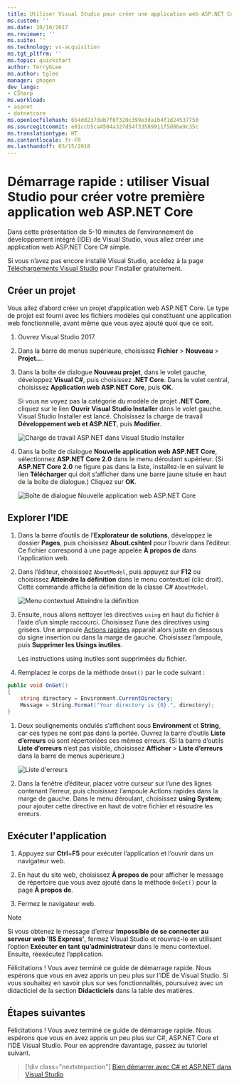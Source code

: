 ```yaml
---
title: Utiliser Visual Studio pour créer une application web ASP.NET Core dans C# | Microsoft Docs
ms.custom: ''
ms.date: 10/10/2017
ms.reviewer: ''
ms.suite: ''
ms.technology: vs-acquisition
ms.tgt_pltfrm: ''
ms.topic: quickstart
author: TerryGLee
ms.author: tglee
manager: ghogen
dev_langs:
- CSharp
ms.workload:
- aspnet
- dotnetcore
ms.openlocfilehash: 654dd237dab7f0f320c399e3da1b4f1d24537750
ms.sourcegitcommit: e01ccb5ca4504a327d54f33589911f5d8be9c35c
ms.translationtype: HT
ms.contentlocale: fr-FR
ms.lasthandoff: 03/15/2018
---
```

# <a name="quickstart-use-visual-studio-to-create-your-first-aspnet-core-web-app"></a>Démarrage rapide : utiliser Visual Studio pour créer votre première application web ASP.NET Core

Dans cette présentation de 5-10 minutes de l’environnement de développement intégré (IDE) de Visual Studio, vous allez créer une application web ASP.NET Core C# simple.

Si vous n’avez pas encore installé Visual Studio, accédez à la page [Téléchargements Visual Studio](https://aka.ms/vsdownload?utm_source=mscom&utm_campaign=msdocs) pour l’installer gratuitement.

## <a name="create-a-project"></a>Créer un projet

Vous allez d’abord créer un projet d’application web ASP.NET Core. Le type de projet est fourni avec les fichiers modèles qui constituent une application web fonctionnelle, avant même que vous ayez ajouté quoi que ce soit.

1. Ouvrez Visual Studio 2017.

1. Dans la barre de menus supérieure, choisissez **Fichier** > **Nouveau** > **Projet...**.

1. Dans la boîte de dialogue **Nouveau projet**, dans le volet gauche, développez **Visual C#**, puis choisissez **.NET Core**. Dans le volet central, choisissez **Application web ASP.NET Core**, puis **OK**.

     Si vous ne voyez pas la catégorie du modèle de projet **.NET Core**, cliquez sur le lien **Ouvrir Visual Studio Installer** dans le volet gauche. Visual Studio Installer est lancé. Choisissez la charge de travail **Développement web et ASP.NET**, puis **Modifier**.

     ![Charge de travail ASP.NET dans Visual Studio Installer](../ide/media/quickstart-aspnet-workload.png)

1. Dans la boîte de dialogue **Nouvelle application web ASP.NET Core**, sélectionnez **ASP.NET Core 2.0** dans le menu déroulant supérieur. (Si **ASP.NET Core 2.0** ne figure pas dans la liste, installez-le en suivant le lien **Télécharger** qui doit s’afficher dans une barre jaune située en haut de la boîte de dialogue.) Cliquez sur **OK**.

   ![Boîte de dialogue Nouvelle application web ASP.NET Core](../ide/media/quickstart-aspnet-core20.png)

## <a name="explore-the-ide"></a>Explorer l’IDE

1. Dans la barre d’outils de l’**Explorateur de solutions**, développez le dossier **Pages**, puis choisissez **About.cshtml** pour l’ouvrir dans l’éditeur. Ce fichier correspond à une page appelée **À propos de** dans l’application web.

1. Dans l’éditeur, choisissez `AboutModel`, puis appuyez sur **F12** ou choisissez **Atteindre la définition** dans le menu contextuel (clic droit). Cette commande affiche la définition de la classe C# `AboutModel`.

   ![Menu contextuel Atteindre la définition](../ide/media/quickstart-aspnet-gotodefinition.png)

1. Ensuite, nous allons nettoyer les directives `using` en haut du fichier à l’aide d’un simple raccourci. Choisissez l’une des directives using grisées. Une ampoule [Actions rapides](../ide/quick-actions.md) apparaît alors juste en dessous du signe insertion ou dans la marge de gauche. Choisissez l’ampoule, puis **Supprimer les Usings inutiles**.

     Les instructions using inutiles sont supprimées du fichier.

1. Remplacez le corps de la méthode `OnGet()` par le code suivant :

 ```csharp
 public void OnGet()
 {
     string directory = Environment.CurrentDirectory;
     Message = String.Format("Your directory is {0}.", directory);
 }
 ```

1. Deux soulignements ondulés s’affichent sous **Environment** et **String**, car ces types ne sont pas dans la portée. Ouvrez la barre d’outils **Liste d’erreurs** où sont répertoriées ces mêmes erreurs. (Si la barre d’outils **Liste d’erreurs** n’est pas visible, choisissez **Afficher** > **Liste d’erreurs** dans la barre de menus supérieure.)

   ![Liste d'erreurs](../ide/media/quickstart-aspnet-errorlist.png)

1. Dans la fenêtre d’éditeur, placez votre curseur sur l’une des lignes contenant l’erreur, puis choisissez l’ampoule Actions rapides dans la marge de gauche. Dans le menu déroulant, choisissez **using System;** pour ajouter cette directive en haut de votre fichier et résoudre les erreurs.

## <a name="run-the-application"></a>Exécuter l'application

1. Appuyez sur **Ctrl**+**F5** pour exécuter l’application et l’ouvrir dans un navigateur web.

1. En haut du site web, choisissez **À propos de** pour afficher le message de répertoire que vous avez ajouté dans la méthode `OnGet()` pour la page **À propos de**.

1. Fermez le navigateur web.

> [!NOTE]
> Si vous obtenez le message d’erreur **Impossible de se connecter au serveur web 'IIS Express'**, fermez Visual Studio et rouvrez-le en utilisant l’option **Exécuter en tant qu’administrateur** dans le menu contextuel. Ensuite, réexécutez l’application.

Félicitations ! Vous avez terminé ce guide de démarrage rapide. Nous espérons que vous en avez appris un peu plus sur l’IDE de Visual Studio. Si vous souhaitez en savoir plus sur ses fonctionnalités, poursuivez avec un didacticiel de la section **Didacticiels** dans la table des matières.

## <a name="next-steps"></a>Étapes suivantes
Félicitations ! Vous avez terminé ce guide de démarrage rapide. Nous espérons que vous en avez appris un peu plus sur C#, ASP.NET Core et l’IDE Visual Studio. Pour en apprendre davantage, passez au tutoriel suivant.

> [!div class="nextstepaction"]
> [Bien démarrer avec C# et ASP.NET dans Visual Studio](tutorial-csharp-aspnet-core.md)
